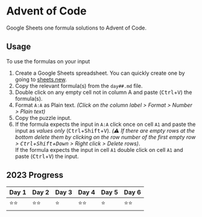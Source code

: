 # Advent of Code
Google Sheets one formula solutions to Advent of Code.

## Usage

To use the formulas on your input
1. Create a Google Sheets spreadsheet. You can quickly create one by going to [sheets.new](https://sheets.new).
2. Copy the relevant formula(s) from the `day##.md` file.
3. Double click on any empty cell not in column A and paste (<kbd>Ctrl</kbd>+<kbd>V</kbd>) the formula(s).
4. Format `A:A` as Plain text. _(Click on the column label > Format > Number > Plain text)_
5. Copy the puzzle input.
6. If the formula expects the input in `A:A` click once on cell `A1` and paste the input as _values only_ (<kbd>Ctrl</kbd>+<kbd>Shift</kbd>+<kbd>V</kbd>). _(⚠️ If there are empty rows at the bottom delete them by clicking on the row number of the first empty row > <kbd>Ctrl</kbd>+<kbd>Shift</kbd>+<kbd>Down</kbd> > Right click > Delete rows)_. <br> If the formula expects the input in cell `A1` double click on cell `A1` and paste (<kbd>Ctrl</kbd>+<kbd>V</kbd>) the input.

## 2023 Progress

| Day 1 | Day 2 | Day 3 | Day 4 | Day 5 | Day 6 |
|-------|-------|-------|-------|-------|-------|
| ⭐⭐    | ⭐⭐    | ⭐     | ⭐⭐    | ⭐     | ⭐⭐    |
